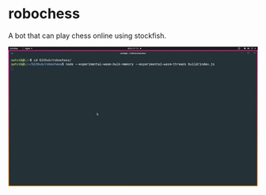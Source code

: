 # robochess

A bot that can play chess online using stockfish.

![Showing a sample game.](https://github.com/satvik007/robochess/blob/main/Videos/robochess.gif)
